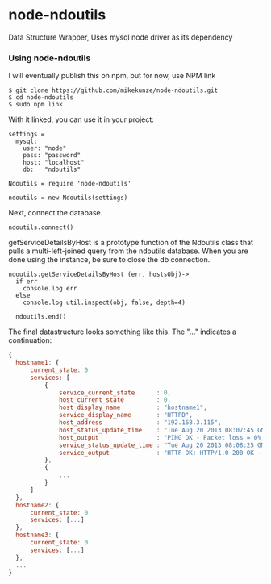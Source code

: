 node-ndoutils
=============

Data Structure Wrapper, Uses mysql node driver as its dependency


### Using node-ndoutils
I will eventually publish this on npm, but for now, use NPM link

    $ git clone https://github.com/mikekunze/node-ndoutils.git
    $ cd node-ndoutils
    $ sudo npm link

With it linked, you can use it in your project:

    settings = 
      mysql:
        user: "node"
        pass: "password"
        host: "localhost"
        db:   "ndoutils"
        
    Ndoutils = require 'node-ndoutils'
    
    ndoutils = new Ndoutils(settings)
    

Next, connect the database.
    
    ndoutils.connect()
    
    
getServiceDetailsByHost is a prototype function of the Ndoutils class that pulls a multi-left-joined query
from the ndoutils database.  When you are done using the instance, be sure to close the db connection.

    ndoutils.getServiceDetailsByHost (err, hostsObj)->
      if err
        console.log err
      else
        console.log util.inspect(obj, false, depth=4)
        
      ndoutils.end()
      
The final datastructure looks something like this.  The "..." indicates a continuation:
```javascript
{
  hostname1: {
      current_state: 0
      services: [
          {
              service_current_state      : 0,
              host_current_state         : 0,
              host_display_name          : "hostname1",
              service_display_name       : "HTTPD",
              host_address               : "192.168.3.115",
              host_status_update_time    : "Tue Aug 20 2013 08:07:45 GMT-0500 (CDT)",
              host_output                : "PING OK - Packet loss = 0%, RTA = 0.05 ms",
              service_status_update_time : "Tue Aug 20 2013 08:08:25 GMT-0500 (CDT)",
              service_output             : "HTTP OK: HTTP/1.0 200 OK - 17119 bytes in 0.001 second response time",
          },
          {
              ...
          }
      ]
  },
  hostname2: {
      current_state: 0
      services: [...]
  },
  hostname3: {
      current_state: 0
      services: [...]
  },
  ...
}
```
